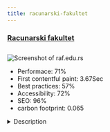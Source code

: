 ```yaml
---
title: racunarski-fakultet
---
```


<div style="height: 3rem">
  <a href="http://raf.edu.rs/"><h3>Racunarski fakultet</h3></a>
</div>
<img loading="lazy" src="/images/thumbs/raf.edu.rs.jpg" alt="Screenshot of raf.edu.rs" />
<ul>
  <li>Performace: 71%</li>
  <li>
    First contentful paint:
    3.67Sec
  </li>
  <li>Best practices: 57%</li>
  <li>Accessibility: 72%</li>
  <li>SEO: 96%</li>
  <li>carbon footprint: 0.065</li>
</ul>
<details>
  <summary>Description</summary>
  <p>Racunarski fakultet (School of computing) offers Bachelor's, Master's and Doctoral degree programs in Computer Science and Software Engineering.
Faculty is located in Belgrade, Serbia and we are happy to say that we are in top 3 institutions in this field in Serbia.
Website contains all of the relevant information and services for both current and future students.Website is based on k2 component, supported with gavick news2 template and heavily customised isis administrator template.

Most of website content (alumni, teachers, books, book of subjects) is inside k2, with variety of custom fields, depending of content type (categories).
The rest of contents (news, info...) are joomla articles.
Content is bilingual, and content in Serbian uses plugin (modified xa-converter) to offer cyrillic and latin version of contents. Language switching is partly rewritten to meet this demand.

Jumi is used in several places, for various application forms.

Simple image gallery plugin is used for handling image galleries in news.

User groups and access levels are defined, and isis template overrides are created to make administration better suited to various content types.

Login is integrated with LDAP to enable students to login to student info section with their windows domain accounts. Student info section contains mostly articles.</p>
</details>

